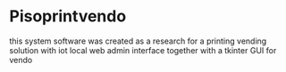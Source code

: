 # Pisoprintvendo
this system software was created as a research for a printing vending solution with iot local web admin interface together with a tkinter GUI for vendo 

